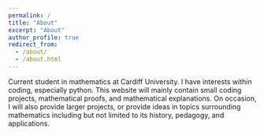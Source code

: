 ```yaml
---
permalink: /
title: "About"
excerpt: "About"
author_profile: true
redirect_from: 
  - /about/
  - /about.html
---
```


Current student in mathematics at Cardiff University. I have interests within coding, especially python. This website will mainly contain small coding projects, mathematical proofs, and mathematical explanations. On occasion, I will also provide larger projects, or provide ideas in topics surrounding mathematics including but not limited to its history, pedagogy, and applications.
